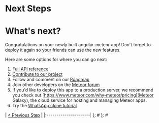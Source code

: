 [__prod__]: #
[{]: <region> (header)

[}]: #
[{]: <region> (body)
# Next Steps

# What's next?

Congratulations on your newly built angular-meteor app! Don't forget to deploy it again so your friends can use the new features.

Here are some options for where you can go next:

1. [Full API reference](/api)
2. [Contribute to our project](https://github.com/Urigo/angular-meteor#contributing)
3. Follow and comment on our [Roadmap](https://trello.com/b/Wj9U0ulk/angular-meteor)
4. Join other developers on the [Meteor forum](https://forums.meteor.com/)
5. If you'd like to deploy this app to a production server, we recommend you check out [https://www.meteor.com/why-meteor/pricing](Meteor Galaxy), the cloud service for hosting and managing Meteor apps.
6. Try the [WhatsApp clone tutorial](/tutorials/whatsapp/)

[}]: #
[{]: <region> (footer)
[{]: <helper> (nav_step)
| [< Previous Step](step24.md) |
|:----------------------|
[}]: #
[}]: #
